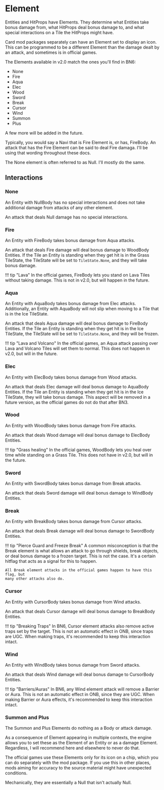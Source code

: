 # Element

Entities and HitProps have Elements. They determine what Entities take bonus 
damage from, what HitProps deal bonus damage to, and what special interactions 
on a Tile the HitProps might have.

Card mod packages separately can have an Element set to display an icon. This 
can be programmed to be a different Element than the damage dealt by an attack, 
and sometimes is in official games.

The Elements available in v2.0 match the ones you'll find in BN6:

* None
* Fire
* Aqua
* Elec
* Wood
* Sword
* Break
* Cursor
* Wind
* Summon
* Plus

A few more will be added in the future.

Typically, you would say a Navi that is Fire Element is, or has, FireBody. An attack 
that has the Fire Element can be said to deal Fire damaga. I'll be using that wording 
throughout these docs.

The None element is often referred to as Null. I'll mostly do the same.

## Interactions

### None

An Entity with NullBody has no special interactions and does not take additional damage 
from attacks of any other element.

An attack that deals Null damage has no special interactions.

### Fire

An Entity with FireBody takes bonus damage from Aqua attacks.

An attack that deals Fire damage will deal bonus damage to WoodBody Entities. If the Tile 
an Entity is standing when they get hit is in the Grass TileState, the TileState will be set 
to `TileState.None`, and they will take bonus damage.

!!! tip "Lava"
    In the official games, FireBody lets you stand on Lava Tiles without taking damage. This 
    is not in v2.0, but will happen in the future.

### Aqua

An Entity with AquaBody takes bonus damage from Elec attacks. Additionally, an Entity with 
AquaBody will not slip when moving to a Tile that is in the Ice TileState.

An attack that deals Aqua damage will deal bonus damage to FireBody Entities. If the Tile 
an Entity is standing when they get hit is in the Ice TileState, the TileState will be set 
to `TileState.None`, and they will be frozen.

!!! tip "Lava and Volcano"
    In the official games, an Aqua attack passing over Lava and Volcano Tiles will set 
    them to normal. This does not happen in v2.0, but will in the future.

### Elec

An Entity with ElecBody takes bonus damage from Wood attacks. 

An attack that deals Elec damage will deal bonus damage to AquaBody Entities. If the Tile 
an Entity is standing when they get hit is in the Ice TileState, they will take bonus 
damage. This aspect will be removed in a future version, as the official games do not do that 
after BN3.

### Wood

An Entity with WoodBody takes bonus damage from Fire attacks.

An attack that deals Wood damage will deal bonus damage to ElecBody Entities. 

!!! tip "Grass healing"
    In the official games, WoodBody lets you heal over time while standing on a Grass Tile. 
    This does not have in v2.0, but will in the future.

### Sword

An Entity with SwordBody takes bonus damage from Break attacks.

An attack that deals Sword damage will deal bonus damage to WindBody Entities. 

### Break

An Entity with BreakBody takes bonus damage from Cursor attacks.

An attack that deals Break damage will deal bonus damage to SwordBody Entities. 

!!! tip "Pierce Guard and Freeze Break"
    A common misconception is that the Break element is what allows an attack to 
    go through shields, break objects, or deal bonus damage to a frozen target. This 
    is not the case. It's a certain hitflag that acts as a signal for this to happen.

    All Break element attacks in the official games happen to have this flag, but 
    many other attacks also do.

### Cursor

An Entity with CursorBody takes bonus damage from Wind attacks.

An attack that deals Cursor damage will deal bonus damage to BreakBody Entities. 

!!! tip "Breaking Traps"
    In BN6, Cursor element attacks also remove active traps set by the target. 
    This is not an automatic effect in ONB, since traps are UGC. When making traps, 
    it's recommended to keep this interaction intact.

### Wind

An Entity with WindBody takes bonus damage from Sword attacks.

An attack that deals Wind damage will deal bonus damage to CursorBody Entities. 

!!! tip "Barriers/Auras"
    In BN6, any Wind element attack will remove a Barrier or Aura. This is not an 
    automatic effect in ONB, since they are UGC. When making Barrier or Aura effects, 
    it's recommended to keep this interaction intact.

### Summon and Plus

The Summon and Plus Elements do nothing as a Body or attack damage.

As a consequence of Element appearing in multiple contexts, the engine allows you to 
set these as the Element of an Entity or as a damage Element. Regardless, I will recommend 
here and elsewhere to never do that. 

The official games use these Elements only for its icon on a chip, which you can do separately
with the mod package. If you use this in other places, mods aiming for accuracy to the source 
material might have unexpected conditions.

Mechanically, they are essentially a Null that isn't actually Null.